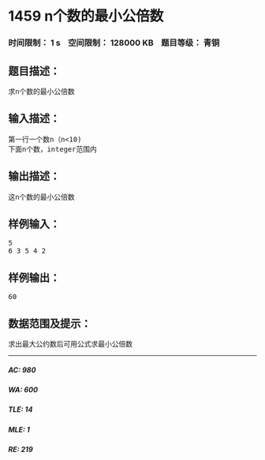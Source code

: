 # 1459 n个数的最小公倍数   
### 时间限制： 1 s&nbsp;&nbsp;&nbsp;&nbsp;空间限制： 128000 KB&nbsp;&nbsp;&nbsp;&nbsp;题目等级： 青铜  
## 题目描述：  

<pre>
求n个数的最小公倍数
</pre>
  
  
## 输入描述：  

<pre>
第一行一个数n（n<10)
下面n个数，integer范围内
</pre>
  
  
## 输出描述：  

<pre>
这n个数的最小公倍数
</pre>
  
  
## 样例输入：  

<pre>
5
6 3 5 4 2
</pre>
  
  
## 样例输出：  

<pre>
60
</pre>
  
  
## 数据范围及提示：  

<pre>
求出最大公约数后可用公式求最小公倍数
</pre>
  
  
***  

##### AC: 980  
##### WA: 600  
##### TLE: 14  
##### MLE: 1  
##### RE: 219  

